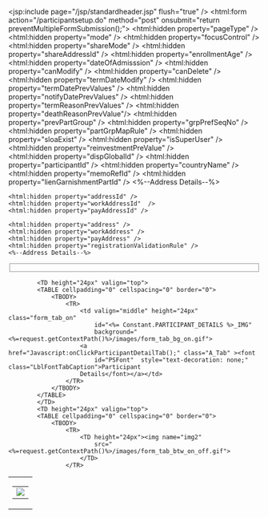 <script language="JavaScript" 	src="<%=request.getContextPath()%>/js/GenDateFunctions.js"></script>
<script language="JavaScript" 	src="<%=request.getContextPath()%>/js/common.js"></script>

<BODY id="bodySilver" onClick="parent.hideAllVisibleDivs();">

<jsp:include page="/jsp/standardheader.jsp" flush="true" />
<html:form action="/participantsetup.do" method="post"
	onsubmit="return preventMultipleFormSubmission();">
	<html:hidden property="pageType"  />
	<html:hidden property="mode"  />
	<html:hidden property="focusControl"  />
	<html:hidden property="shareMode"  />
	<html:hidden property="shareAddressId" />
	<html:hidden property="enrollmentAge" />
	<html:hidden property="dateOfAdmisssion" />
	<html:hidden property="canModify" />
	<html:hidden property="canDelete" />
	<html:hidden property="termDateModify" />
	<html:hidden property="termDatePrevValues" />
	<html:hidden property="notifyDatePrevValues" />
	<html:hidden property="termReasonPrevValues" />
	<html:hidden property="deathReasonPrevValue"/>
	<html:hidden property="prevPartGroup" />
	<html:hidden property="grpPrefSeqNo" />
	<html:hidden property="partGrpMapRule" />
	<html:hidden property="sloaExist" />
	<html:hidden property="isSuperUser"  />
	<html:hidden property="reinvestmentPreValue"  />				
	<html:hidden property="dispGlobalId" />
	<html:hidden property="participantId" />
	<html:hidden property="countryName" />
	<html:hidden property="memoRefId" />
	<html:hidden property="lienGarnishmentPartId" />
	<%--Address Details--%>
	
	<html:hidden property="addressId" />
	<html:hidden property="workAddressId"  />
	<html:hidden property="payAddressId" />
	
	<html:hidden property="address" />
	<html:hidden property="workAddress" />
	<html:hidden property="payAddress" />
	<html:hidden property="registrationValidationRule" />
	<%--Address Details--%>
	
<div class="DivGridFieldSet" >
	<FIELDSET class="clsTabSet">
	</FIELDSET>	
</div>

<DIV id="DivTabHeader" class="clsDivTab">
	<table border="0" cellPadding="0" cellSpacing="0">
		<TR>
			<TD height="24px" valign="top">
			<TABLE cellpadding="0" cellspacing="0" border="0">
				<TBODY>
					<TR>
						<TD height="24px"><img name="img1" border="0"
							src="<%=request.getContextPath()%>/images/form_tab_start_on.gif">
						</TD>
					</TR>
				</TBODY>
			</TABLE>
			</TD>

			<TD height="24px" valign="top">
			<TABLE cellpadding="0" cellspacing="0" border="0">
				<TBODY>
					<TR>
						<td valign="middle" height="24px" class="form_tab_on"
							id="<%= Constant.PARTICIPANT_DETAILS %>_IMG"
							background="<%=request.getContextPath()%>/images/form_tab_bg_on.gif">
						<a href="Javascript:onClickParticipantDetailTab();" class="A_Tab" ><font
							id="PSFont"  style="text-decoration: none;"  class="LblFontTabCaption">Participant
						Details</font></a></td>
					</TR>
				</TBODY>
			</TABLE>
			</TD>
			<TD height="24px" valign="top">
			<TABLE cellpadding="0" cellspacing="0" border="0">
				<TBODY>
					<TR>
						<TD height="24px"><img name="img2"
							src="<%=request.getContextPath()%>/images/form_tab_btw_on_off.gif">
						</TD>
					</TR>
